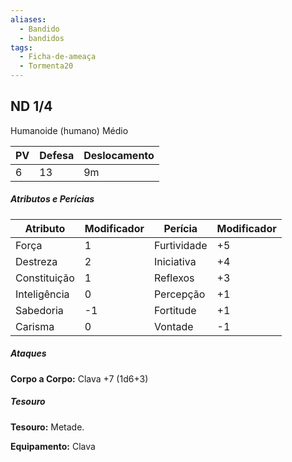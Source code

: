 ```yaml
---
aliases:
  - Bandido
  - bandidos
tags:
  - Ficha-de-ameaça
  - Tormenta20
---
```

## ND 1/4

Humanoide (humano) Médio

| PV  | Defesa | Deslocamento |
| --- | ------ | ------------ |
| 6   | 13     | 9m           |

##### Atributos e Perícias

| Atributo     | Modificador | Perícia     | Modificador |
| ------------ | ----------- | ----------- | ----------- |
| Força        | 1           | Furtividade | +5          |
| Destreza     | 2           | Iniciativa  | +4          |
| Constituição | 1           | Reflexos    | +3          |
| Inteligência | 0           | Percepção   | +1          |
| Sabedoria    | -1          | Fortitude   | +1          |
| Carisma      | 0           | Vontade     | -1          |

##### Ataques
**Corpo a Corpo:** Clava +7 (1d6+3)

##### Tesouro
**Tesouro:** Metade.

**Equipamento:** Clava